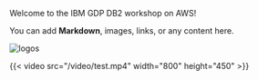 Welcome to the IBM GDP DB2 workshop on AWS!

You can add **Markdown**, images, links, or any content here.

![logos](/images/logos.png)

{{< video src="/video/test.mp4" width="800" height="450" >}}